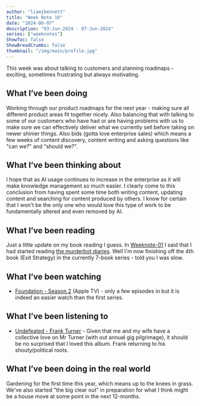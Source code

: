 ```yaml
---
author: "liamjbennett"
title: "Week Note 10"
date: "2024-06-07"
description: "03-Jun-2024 - 07-Jun-2024"
series: ["weeknotes"]
ShowToc: false
ShowBreadCrumbs: false
thumbnail: "/img/main/profile.jpg"
---
```


This week was about talking to customers and planning roadmaps - exciting, sometimes frustrating but always motivating.

## What I’ve been doing

Working through our product roadmaps for the next year - making sure all different product areas fit together nicely. Also balancing that with talking to some of our customers who have had or are having problems with us to make sure we can effectively deliver what we currently sell before taking on newer shinier things. Also bids (gotta love enterprise sales) which means a few weeks of content discovery, content writing and asking questions like "can we?" and "should we?".

## What I’ve been thinking about

I hope that as AI usage continues to increase in the enterprise as it will make knowledge management so much easier. I clearly come to this conclusion from having spent some time both writing content, updating content and searching for content produced by others. I know for certain that I won't be the only one who would love this type of work to be fundamentally altered and even removed by AI.

## What I’ve been reading

Just a little update on my book reading I guess. In [Weeknote-01](https://www.liamjbennett.me/weeknotes/2024-04-05-weeknote-01/) I said that I had started reading [the murderbot diaries](https://en.wikipedia.org/wiki/The_Murderbot_Diaries). Well I'm now finishing off the 4th book (Exit Strategy) in the currently 7-book series - told you I was slow.

## What I’ve been watching

* [Foundation - Season 2](https://tv.apple.com/gb/show/foundation/) (Apple TV) - only a few episodes in but it is indeed an easier watch than the first series.

## What I’ve been listening to

* [Undefeated - Frank Turner](https://open.spotify.com/album/5htcBxqWfEWaZ7CCETXcH9) - Given that me and my wife have a collective love on Mr Turner (with out annual gig pilgrimage), it should be no surprised that I loved this album. Frank returning to his shouty/political roots.

## What I’ve been doing in the real world

Gardening for the first time this year, which means up to the knees in grass. We've also started "the big clear out" in preparation for what I think might be a house move at some point in the next 12-months.

